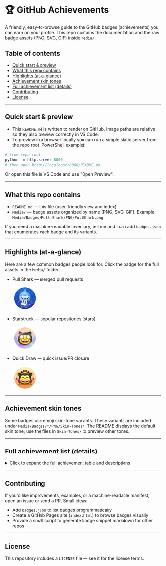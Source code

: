 # 🏆 GitHub Achievements

A friendly, easy-to-browse guide to the GitHub badges (achievements) you can earn on your profile. This repo contains the documentation and the raw badge assets (PNG, SVG, GIF) inside `Media/`.

## Table of contents
- [Quick start & preview](#quick-start--preview)
- [What this repo contains](#what-this-repo-contains)
- [Highlights (at-a-glance)](#highlights-at-a-glance)
- [Achievement skin tones](#achievement-skin-tones)
- [Full achievement list (details)](#full-achievement-list-details)
- [Contributing](#contributing)
- [License](#license)

---

## Quick start & preview

- This `README.md` is written to render on GitHub. Image paths are relative so they also preview correctly in VS Code.
- To preview in a browser locally you can run a simple static server from the repo root (PowerShell example):

```powershell
# from repo root
python -m http.server 8000
# then open http://localhost:8000/README.md
```

Or open this file in VS Code and use "Open Preview".

---

## What this repo contains

- `README.md` — this file (user-friendly view and index)
- `Media/` — badge assets organized by name (PNG, SVG, GIF). Example: `Media/Badges/Pull-Shark/PNG/PullShark.png`

If you need a machine-readable inventory, tell me and I can add `badges.json` that enumerates each badge and its variants.

---

## Highlights (at-a-glance)

Here are a few common badges people look for. Click the badge for the full assets in the `Media/` folder.

- Pull Shark — merged pull requests

  <img src="./Media/Badges/Pull-Shark/PNG/PullShark.png" alt="Pull Shark" width="80">

- Starstruck — popular repositories (stars)

  <img src="./Media/Badges/Star-Struck/PNG/Skin-Tones/StarStruck_SkinTone1.png" alt="Starstruck" width="80">

- Quick Draw — quick issue/PR closure

  <img src="./Media/Badges/Quick-Draw/PNG/Skin-Tones/QuickDraw_SkinTone1.png" alt="Quick Draw" width="80">

---

## Achievement skin tones

Some badges use emoji skin-tone variants. These variants are included under `Media/Badges/*/PNG/Skin-Tones/`. The README displays the default skin tone; use the files in `Skin-Tones/` to preview other tones.

---

## Full achievement list (details)

<details>
<summary>Click to expand the full achievement table and descriptions</summary>

<!-- The detailed tables are preserved below. Paths are relative so the images preview in VS Code. -->

# 📃 Achievement List 📃

| Badge | Name | How to get | Needed amount | 
| :-: | :-: | :-: | :-: |
| ![Heart On Your Sleeve](./Media/Badges/Heart-on-your-sleeve/PNG/HeartOnYourSleeve.png) | Heart On Your Sleeve | (???) | <table>  <thead>  <tr>  <th>DEFAULT</th> <th>BRONZE</th>  <th>SILVER</th>  <th>GOLD</th>  </tr>  </thead>  <tbody>  <tr>  <td align="center"><img src="./Media/Badges/Heart-on-your-sleeve/PNG/HeartOnYourSleeve.png" width="60px"></td>   <td><img src="./Media/Badges/Heart-on-your-sleeve/PNG/HeartOnYourSleeve_Bronze.png" width="60px" align="center"></td>  <td><img src="./Media/Badges/Heart-on-your-sleeve/PNG/HeartOnYourSleeve_Silver.png" width="60px"></td>  <td><img src="./Media/Badges/Heart-on-your-sleeve/PNG/HeartOnYourSleeve_Gold.png" width="60px"></td>  </tr>  <tr>  <td align="center">(?)</td>  <td align="center">(?)</td>  <td align="center">(?)</td>  <td align="center">(?)</td>  </tr>   </tbody>  </table> |
| ![Open Sourcerer](./Media/Badges/Open-Sourcerer/PNG/OpenSourcerer.png) | Open Sourcerer | (???) | <table>  <thead>  <tr>  <th>DEFAULT</th> <th>BRONZE</th>  <th>SILVER</th>  <th>GOLD</th>  </tr>  </thead>  <tbody>  <tr>  <td align="center"><img src="./Media/Badges/Open-Sourcerer/PNG/OpenSourcerer.png" width="60px"></td>   <td><img src="./Media/Badges/Open-Sourcerer/PNG/OpenSourcerer_Bronze.png" width="60px" align="center"></td>  <td><img src="./Media/Badges/Open-Sourcerer/PNG/OpenSourcerer_Silver.png" width="60px"></td>  <td><img src="./Media/Badges/Open-Sourcerer/PNG/OpenSourcerer_Gold.png" width="60px"></td>  </tr>  <tr>  <td align="center">(?)</td>  <td align="center">(?)</td>  <td align="center">(?)</td>  <td align="center">(?)</td>  </tr>   </tbody>  </table> |
| ![Starstruck](./Media/Badges/Star-Struck/PNG/Skin-Tones/StarStruck_SkinTone1.png)                 | Starstruck         | Created a repository that has many stars | <table>  <thead>  <tr>  <th>DEFAULT</th> <th>BRONZE</th>  <th>SILVER</th>  <th>GOLD</th>  </tr>  </thead>  <tbody>  <tr>  <td align="center"><img src="./Media/Badges/Star-Struck/PNG/Skin-Tones/StarStruck_SkinTone1.png" width="60px"></td>   <td><img src="./Media/Badges/Star-Struck/PNG/StarStruck_Bronze.png" width="60px" align="center"></td>  <td><img src="./Media/Badges/Star-Struck/PNG/StarStruck_Silver.png" width="60px"></td>  <td><img src="./Media/Badges/Star-Struck/PNG/StarStruck_Gold.png" width="60px"></td>  </tr>  <tr>  <td align="center">16</td>  <td align="center">128</td>  <td align="center">512</td>  <td align="center">4096</td>  </tr>   </tbody>  </table>      |
| ![Quickdraw](./Media/Badges/Quick-Draw/PNG/Skin-Tones/QuickDraw_SkinTone1.png)                 | Quickdraw        | Gitty up!<br>(closed an issue / pull request within 5 minutes of opening) | <table>  <thead>  <tr>  <th>DEFAULT</th>  </tr>  </thead>  <tbody>  <tr>  <td><img src="./Media/Badges/Quick-Draw/PNG/Skin-Tones/QuickDraw_SkinTone1.png" width="60px"></td> </tr>  <tr>  <td align="center">1</td> </tr>   </tbody>  </table> |
| ![Pair Extraordinaire](./Media/Badges/Pair-Extraordinaire/PNG/PairExtraordinaire.png)     | Pair Extraordinaire  | [Coauthored](https://docs.github.com/pull-requests/committing-changes-to-your-project/creating-and-editing-commits/creating-a-commit-with-multiple-authors) commits on merged pull request | <table>  <thead>  <tr>  <th>DEFAULT</th> <th>BRONZE</th>  <th>SILVER</th>  <th>GOLD</th>  </tr>  </thead>  <tbody>  <tr>  <td align="center"><img src="./Media/Badges/Pair-Extraordinaire/PNG/PairExtraordinaire.png" width="60px"></td>   <td><img src="./Media/Badges/Pair-Extraordinaire/PNG/PairExtraordinaire_Bronze.png" width="60px" align="center"></td>  <td><img src="./Media/Badges/Pair-Extraordinaire/PNG/PairExtraordinaire_Silver.png" width="60px"></td>  <td><img src="./Media/Badges/Pair-Extraordinaire/PNG/PairExtraordinaire_Gold.png" width="60px"></td>  </tr>  <tr>  <td align="center">1</td>  <td align="center">10</td>  <td align="center">24</td>  <td align="center">48</td>  </tr>   </tbody>  </table>      |
| ![Pull Shark](./Media/Badges/Pull-Shark/PNG/PullShark.png)     | Pull Shark  | Opened a pull request that has been merged | <table>  <thead>  <tr>  <th>DEFAULT</th> <th>BRONZE</th>  <th>SILVER</th>  <th>GOLD</th>  </tr>  </thead>  <tbody>  <tr>  <td align="center"><img src="./Media/Badges/Pull-Shark/PNG/PullShark.png" width="60px"></td>   <td><img src="./Media/Badges/Pull-Shark/PNG/PullShark_Bronze.png" width="60px" align="center"></td>  <td><img src="./Media/Badges/Pull-Shark/PNG/PullShark_Silver.png" width="60px"></td>  <td><img src="./Media/Badges/Pull-Shark/PNG/PullShark_Gold.png" width="60px"></td>  </tr>  <tr>  <td align="center">2</td>  <td align="center">16</td>  <td align="center">128</td>  <td align="center">1024</td>  </tr>   </tbody>  </table>      |
| ![Galaxy Brain](./Media/Badges/Galaxy-Brain/PNG/GalaxyBrain.png) | Galaxy Brain | Answered a discussion<br>(got an accepted answer) | <table>  <thead>  <tr>  <th>DEFAULT</th> <th>BRONZE</th>  <th>SILVER</th>  <th>GOLD</th>  </tr>  </thead>  <tbody>  <tr>  <td><img src="./Media/Badges/Galaxy-Brain/PNG/GalaxyBrain.png" width="60px"></td>  <td><img src="./Media/Badges/Galaxy-Brain/PNG/GalaxyBrain_Bronze.png" width="60px" align="center"></td>  <td><img src="./Media/Badges/Galaxy-Brain/PNG/GalaxyBrain_Silver.png" width="60px"></td>  <td><img src="./Media/Badges/Galaxy-Brain/PNG/GalaxyBrain_Gold.png" width="60px"></td>  </tr>  <tr>  <td align="center">2</td> <td align="center">8</td>  <td align="center">16</td>  <td align="center">32</td>  </tr>   </tbody>  </table>
| ![YOLO](./Media/Badges/YOLO/PNG/YOLO_Badge.png)                 | YOLO        | Merged a pull request without a review | <table>  <thead>  <tr>  <th>DEFAULT</th>  </tr>  </thead>  <tbody>  <tr>  <td><img src="./Media/Badges/YOLO/PNG/YOLO_Badge.png" width="60px"></td> </tr>  <tr>  <td align="center">1</td> </tr>   </tbody>  </table> |
| ![Public Sponsor](./Media/Badges/GitHub-Sponsor/PNG/GitHubSponsorBadge.png)                 | Public Sponsor        | Sponsored an open source contributor through [GitHub Sponsors](https://github.com/sponsors) | <table>  <thead>  <tr>  <th>DEFAULT</th>  </tr>  </thead>  <tbody>  <tr>  <td><img src="./Media/Badges/GitHub-Sponsor/PNG/GitHubSponsorBadge.png" width="60px"></td> </tr>  <tr>  <td align="center">1</td> </tr>   </tbody>  </table> |


</details>

---

## Contributing

If you'd like improvements, examples, or a machine-readable manifest, open an issue or send a PR. Small ideas:

- Add `badges.json` to list badges programmatically
- Create a GitHub Pages site (`index.html`) to browse badges visually
- Provide a small script to generate badge snippet markdown for other repos

---

## License

This repository includes a `LICENSE` file — see it for the license terms.
